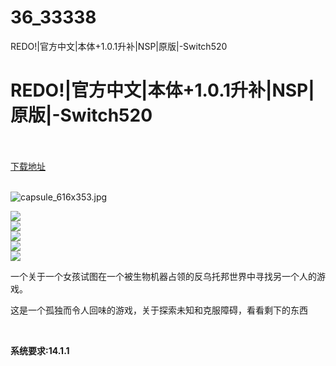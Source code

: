 # 36_33338
REDO!|官方中文|本体+1.0.1升补|NSP|原版|-Switch520
# REDO!|官方中文|本体+1.0.1升补|NSP|原版|-Switch520
 <br/></br>
[下载地址](https://www.switch520.cc/article/33338 "下载地址")
<br/></br>

<p><img title="capsule_616x353.jpg" src="https://www.switch520.cc/muke_img/2022_06_23_af8e7c84b7299.jpg" alt="capsule_616x353.jpg"></p>
<p><img src="https://cdn.akamai.steamstatic.com/steam/apps/950300/ss_b6135b2bdf38a0fa9c20b4750e5ba8f228d81ddd.600x338.jpg?t=1572490408"><br>
<img src="https://cdn.akamai.steamstatic.com/steam/apps/950300/ss_302238533f1496e18e11cc6b5c5729a0dd57125e.600x338.jpg?t=1572490408"><br>
<img src="https://cdn.akamai.steamstatic.com/steam/apps/950300/ss_32897a1cf2ffdbffa311e30c529a22c8126ebb94.600x338.jpg?t=1572490408"><br>
<img src="https://cdn.akamai.steamstatic.com/steam/apps/950300/ss_c03a087a97ba53f5e99aba4620a7a58f09f7b700.600x338.jpg?t=1572490408"><br>
<img src="https://cdn.akamai.steamstatic.com/steam/apps/950300/ss_79974d7033dd65e7fc92e20117c3258c4d72d8df.600x338.jpg?t=1572490408"></p>
<p>一个关于一个女孩试图在一个被生物机器占领的反乌托邦世界中寻找另一个人的游戏。</p>
<p>这是一个孤独而令人回味的游戏，关于探索未知和克服障碍，看看剩下的东西</p>
<p>&nbsp;</p>
<p><strong>系统要求:14.1.1</strong></p>



